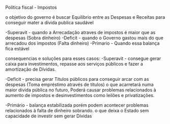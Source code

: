 Política fiscal - Impostos

o objetivo do governo é buscar Equilibrio entre as Despesas e Receitas para conseguir mater a dívida publica saudável

-Superavit - quando a Arrecadação atraves de impostos é maior que as despesas (Sobra dinheiro)
-Deficit - quando o Governo gastou mais do que arrecadou dos impostos (Falta dinheiro)
-Primario - Quando essa balança fica estável 

consequencias e soluções para esses casos:
-Superavit - consegue gerar caixa para investimentos, repasse aos serviços públicos e fazer a amortização de Dívidas.

-Deficit - precisa gerar Titulos públicos para conseguir arcar com as despesas (Toma empréstimo através de títulos) 
o que acarretará numa maior divida pública no futuro, Poderá causar problemas relacionados 
à aumento de impostos e desinvestimentos como leilões e privatizações.

-Primário - balança estabilizada porém podem acontecer problemas relacionados à falta de dinheiro sobrando. 
o que deixa o Estado sem capacidade de investir sem gerar Dívidas